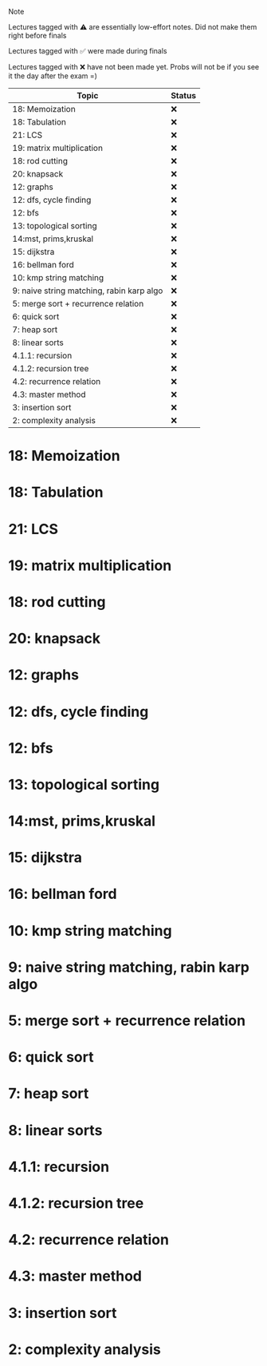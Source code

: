 > [!NOTE]
> Lectures tagged with :warning: are essentially low-effort notes. Did not make them right before finals
>
> Lectures tagged with :white_check_mark: were made during finals
>
> Lectures tagged with :x: have not been made yet. Probs will not be if you see it the day after the exam =)


| Topic                                     | Status |
| ----------------------------------------- | ------ |
| 18: Memoization                           | :x:    |
| 18: Tabulation                            | :x:    |
| 21: LCS                                   | :x:    |
| 19: matrix multiplication                 | :x:    |
| 18: rod cutting                           | :x:    |
| 20: knapsack                              | :x:    |
| 12: graphs                                | :x:    |
| 12: dfs, cycle finding                    | :x:    |
| 12: bfs                                   | :x:    |
| 13: topological sorting                   | :x:    |
| 14:mst, prims,kruskal                     | :x:    |
| 15: dijkstra                              | :x:    |
| 16: bellman ford                          | :x:    |
| 10: kmp string matching                   | :x:    |
| 9: naive string matching, rabin karp algo | :x:    |
| 5: merge sort + recurrence relation       | :x:    |
| 6: quick sort                             | :x:    |
| 7: heap sort                              | :x:    |
| 8: linear sorts                           | :x:    |
| 4.1.1: recursion                          | :x:    |
| 4.1.2: recursion tree                     | :x:    |
| 4.2: recurrence relation                  | :x:    |
| 4.3: master method                        | :x:    |
| 3: insertion sort                         | :x:    |
| 2: complexity analysis                    | :x:    |


<!--
:white_check_mark:
:warning:
:x:
-->

# 18: Memoization
# 18: Tabulation
# 21: LCS
# 19: matrix multiplication
# 18: rod cutting
# 20: knapsack
# 12: graphs
# 12: dfs, cycle finding
# 12: bfs
# 13: topological sorting
# 14:mst, prims,kruskal
# 15: dijkstra
# 16: bellman ford
# 10: kmp string matching
# 9: naive string matching, rabin karp algo
# 5: merge sort + recurrence relation
# 6: quick sort
# 7: heap sort
# 8: linear sorts
# 4.1.1: recursion
# 4.1.2: recursion tree
# 4.2: recurrence relation
# 4.3: master method
# 3: insertion sort
# 2: complexity analysis